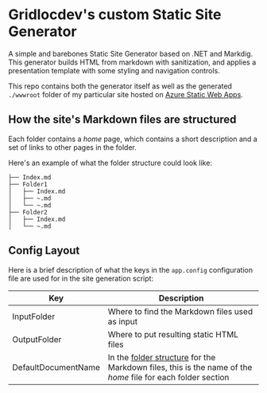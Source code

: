 # Gridlocdev's custom Static Site Generator

A simple and barebones Static Site Generator based on .NET and Markdig. This generator builds HTML from markdown with sanitization, and applies a presentation template with some styling and navigation controls.

This repo contains both the generator itself as well as the generated `./wwwroot` folder of my particular site hosted on [Azure Static Web Apps](https://azure.microsoft.com/en-us/services/app-service/static/).

## How the site's Markdown files are structured

Each folder contains a _home_ page, which contains a short description and a set of links to other pages in the folder.

Here's an example of what the folder structure could look like:

```
├── Index.md
├── Folder1
│   ├── Index.md
│   ├── ~.md
│   └── ~.md
├── Folder2
│   ├── Index.md
│   └── ~.md
```

## Config Layout

Here is a brief description of what the keys in the `app.config` configuration file are used for in the site generation script:

| Key | Description |
| --- | --- |
| InputFolder | Where to find the Markdown files used as input |
| OutputFolder | Where to put resulting static HTML files |
| DefaultDocumentName | In the [folder structure](#how-the-sites-markdown-files-are-structured) for the Markdown files, this is the name of the _home_ file for each folder section |
